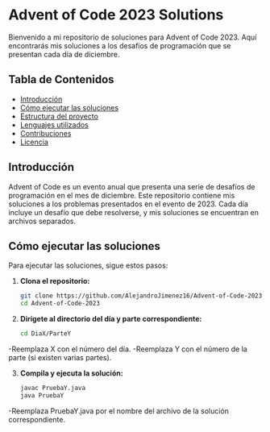 # Advent of Code 2023 Solutions

Bienvenido a mi repositorio de soluciones para Advent of Code 2023. Aquí encontrarás mis soluciones a los desafíos de programación que se presentan cada día de diciembre.

## Tabla de Contenidos

- [Introducción](#introducción)
- [Cómo ejecutar las soluciones](#cómo-ejecutar-las-soluciones)
- [Estructura del proyecto](#estructura-del-proyecto)
- [Lenguajes utilizados](#lenguajes-utilizados)
- [Contribuciones](#contribuciones)
- [Licencia](#licencia)

## Introducción

Advent of Code es un evento anual que presenta una serie de desafíos de programación en el mes de diciembre. Este repositorio contiene mis soluciones a los problemas presentados en el evento de 2023. Cada día incluye un desafío que debe resolverse, y mis soluciones se encuentran en archivos separados.

## Cómo ejecutar las soluciones

Para ejecutar las soluciones, sigue estos pasos:

1. **Clona el repositorio:**
   ```bash
   git clone https://github.com/AlejandroJimenez16/Advent-of-Code-2023.git
   cd Advent-of-Code-2023

2. **Dirígete al directorio del día y parte correspondiente:**
   ```bash
   cd DiaX/ParteY

  -Reemplaza X con el número del día.
  -Reemplaza Y con el número de la parte (si existen varias partes).

3. **Compila y ejecuta la solución:**
   ```bash
   javac PruebaY.java
   java PruebaY

  -Reemplaza PruebaY.java por el nombre del archivo de la solución correspondiente.

